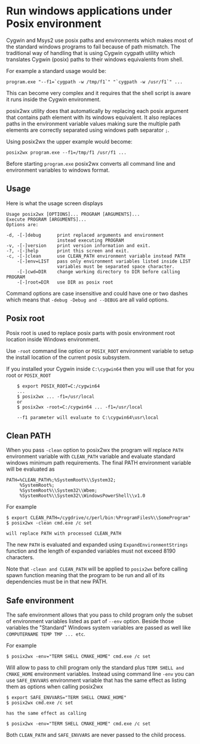 Run windows applications under Posix environment
================================================

Cygwin and Msys2 use posix paths and environments which makes most of
the standard windows programs to fail because of path mismatch.
The traditional way of handling that is using Cygwin cygpath
utility which translates Cygwin (posix) paths to their windows
equivalents from shell.

For example a standard usage would be:
```
program.exe "--f1=`cygpath -w /tmp/f1`" "`cygpath -w /usr/f1`" ...
```
This can become very complex and it requires that the shell
script is aware it runs inside the Cygwin environment.

posix2wx utility does that automatically by replacing each posix
argument that contains path element with its windows equivalent.
It also replaces paths in the environment variable values making
sure the multiple path elements are correctly separated using
windows path separator `;`.

Using posix2wx the upper example would become:
```
posix2wx program.exe --f1=/tmp/f1 /usr/f1 ...
```
Before starting `program.exe` posix2wx converts all command line
and environment variables to windows format.

## Usage

Here is what the usage screen displays
```
Usage posix2wx [OPTIONS]... PROGRAM [ARGUMENTS]...
Execute PROGRAM [ARGUMENTS]...
Options are:

-d, -[-]debug      print replaced arguments and environment
                   instead executing PROGRAM
-v, -[-]version    print version information and exit.
-?, -[-]help       print this screen and exit.
-c, -[-]clean      use CLEAN_PATH environment variable instead PATH
    -[-]env=LIST   pass only environment variables listed inside LIST
                   variables must be separated space character.
    -[-]cwd=DIR    change working directory to DIR before calling PROGRAM
    -[-]root=DIR   use DIR as posix root
```

Command options are case insensitive and could have one or two dashes
which means that `-debug -Debug and --DEBUG` are all valid options.

## Posix root

Posix root is used to replace posix parts with posix environment root
location inside Windows environment.

Use `-root` command line option or `POSIX_ROOT` environment variable
to setup the install location of the current posix subsystem.

If you installed your Cygwin inside `C:\cygwin64` then you will use
that for you root or `POSIX_ROOT`
```
    $ export POSIX_ROOT=C:/cygwin64
    ...
    $ posix2wx ... -f1=/usr/local
    or
    $ posix2wx -root=C:/cygwin64 ... -f1=/usr/local

    --f1 parameter will evaluate to C:\cygwin64\usr\local
```


## Clean PATH

When you pass `-clean` option to posix2wx the program will replace `PATH`
environment variable with `CLEAN_PATH` variable and evaluate standard windows
minimum path requirements. The final PATH environment variable will be
evaluated as
```
PATH=%CLEAN_PATH%;%SystemRoot%\\System32;
     %SystemRoot%;
     %SystemRoot%\\System32\\Wbem;
     %SystemRoot%\\System32\\WindowsPowerShell\\v1.0
```
For example
```
$ export CLEAN_PATH=/cygdrive/c/perl/bin:%ProgramFiles%\\SomeProgram"
$ posix2wx -clean cmd.exe /c set

will replace PATH with processed CLEAN_PATH
```

The new `PATH` is evaluated and expanded using `ExpandEnvironmentStrings`
function and the length of expanded variables must not exceed 8190 characters.

Note that `-clean and CLEAN_PATH` will be applied to `posix2wx` before calling
spawn function meaning that the program to be run and all of its dependencies
must be in that new PATH.

## Safe environment

The safe environment allows that you pass to child program only the subset of
environment variables listed as part of `--env` option. Beside those variables
the "Standard" Windows system variables are passed as well
like `COMPUTERNAME TEMP TMP ... etc`.

For example
```
$ posix2wx -env="TERM SHELL CMAKE_HOME" cmd.exe /c set
```
Will allow to pass to chill program only the standard plus `TERM SHELL and CMAKE_HOME`
environment variables.
Instead using command line `-env` you can use `SAFE_ENVVARS` environment variable that
has the same effect as listing them as options when calling posix2wx
```
$ export SAFE_ENVVARS="TERM SHELL CMAKE_HOME"
$ posix2wx cmd.exe /c set

has the same effect as calling

$ posix2wx -env="TERM SHELL CMAKE_HOME" cmd.exe /c set
```

Both `CLEAN_PATH` and `SAFE_ENVVARS` are never passed to the child process.
